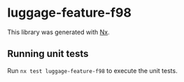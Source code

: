 # luggage-feature-f98

This library was generated with [Nx](https://nx.dev).

## Running unit tests

Run `nx test luggage-feature-f98` to execute the unit tests.
